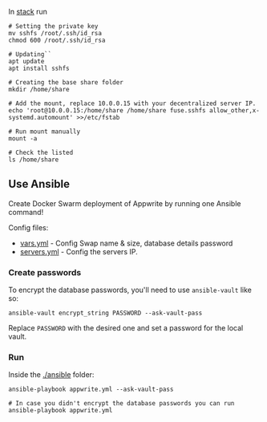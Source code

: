 In [stack](./stack) run

```shell
# Setting the private key
mv sshfs /root/.ssh/id_rsa
chmod 600 /root/.ssh/id_rsa

# Updating``
apt update
apt install sshfs

# Creating the base share folder
mkdir /home/share

# Add the mount, replace 10.0.0.15 with your decentralized server IP.
echo 'root@10.0.0.15:/home/share /home/share fuse.sshfs allow_other,x-systemd.automount' >>/etc/fstab

# Run mount manually
mount -a

# Check the listed
ls /home/share
```

## Use Ansible

Create Docker Swarm deployment of Appwrite by running one Ansible command!

Config files:

- [vars.yml](ansible/config/vars.yml) - Config Swap name & size, database details password
- [servers.yml](ansible/config/servers.yml) - Config the servers IP.

### Create passwords

To encrypt the database passwords, you'll need to use `ansible-vault` like so:

```shell
ansible-vault encrypt_string PASSWORD --ask-vault-pass
```

Replace `PASSWORD` with the desired one and set a password for the local vault.

### Run
Inside the [./ansible](./ansible) folder:

```shell
ansible-playbook appwrite.yml --ask-vault-pass

# In case you didn't encrypt the database passwords you can run
ansible-playbook appwrite.yml
```
